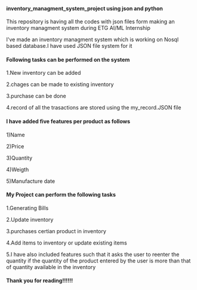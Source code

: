 #### inventory_managment_system_project using json and python


This repository is having all the codes with json files form making an inventory managment system during ETG AI/ML Internship

I've made an inventory managment system which is working on Nosql based database.I have used JSON file system for it


#### Following tasks can be performed on the system

1.New inventory can be added

2.chages can be made to existing inventory

3.purchase can be done 

4.record of all the trasactions are stored using the my_record.JSON file 


#### I have added five features per product as follows

1)Name

2)Price

3)Quantity

4)Weigth

5)Manufacture date


#### My Project can perform the following tasks

1.Generating Bills

2.Update inventory 

3.purchases certian product in inventory

4.Add items to inventory or update existing items

5.I have also included features such that it asks the user to reenter the quantity if the quantity of the product entered by the user is more than that of quantity available in the inventory


#### Thank you for reading!!!!!!
